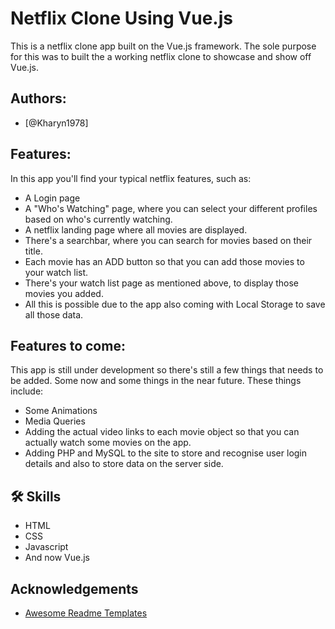 
# Netflix Clone Using Vue.js
This is a netflix clone app built on the Vue.js framework. The sole purpose for this was to built the a working netflix clone to showcase and show off Vue.js.


## Authors:

- [@Kharyn1978]

## Features:

In this app you'll find your typical netflix features, such as:

* A Login page
* A "Who's Watching" page, where you can select your different profiles based on who's currently watching.
* A netflix landing page where all movies are displayed.
* There's a searchbar, where you can search for movies based on their title.
* Each movie has an ADD button so that you can add those movies to your watch list.
* There's your watch list page as mentioned above, to display those movies you added.
* All this is possible due to the app also coming with Local Storage to save all those data.
 


## Features to come:

This app is still under development so there's still a few things that needs to be added.
Some now and some things in the near future. These things include:

* Some Animations
* Media Queries
* Adding the actual video links to each movie object so that you can actually watch some movies on the app.
* Adding PHP and MySQL to the site to store and recognise user login details and also to store data on the server side.
## 🛠 Skills
* HTML
* CSS
* Javascript
* And now Vue.js


## Acknowledgements

 - [Awesome Readme Templates](https://awesomeopensource.com/project/elangosundar/awesome-README-templates)
